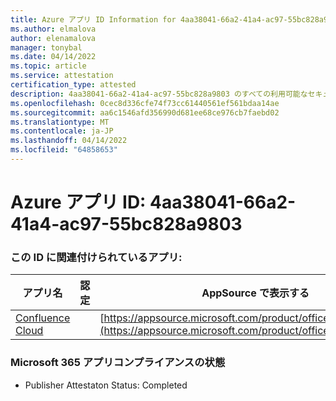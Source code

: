 ```yaml
---
title: Azure アプリ ID Information for 4aa38041-66a2-41a4-ac97-55bc828a9803
ms.author: elmalova
author: elenamalova
manager: tonybal
ms.date: 04/14/2022
ms.topic: article
ms.service: attestation
certification_type: attested
description: 4aa38041-66a2-41a4-ac97-55bc828a9803 のすべての利用可能なセキュリティとコンプライアンス情報。
ms.openlocfilehash: 0cec8d336cfe74f73cc61440561ef561bdaa14ae
ms.sourcegitcommit: aa6c1546afd356990d681ee68ce976cb7faebd02
ms.translationtype: MT
ms.contentlocale: ja-JP
ms.lasthandoff: 04/14/2022
ms.locfileid: "64858653"
---
```

# <a name="azure-app-id-4aa38041-66a2-41a4-ac97-55bc828a9803"></a>Azure アプリ ID: 4aa38041-66a2-41a4-ac97-55bc828a9803


### <a name="apps-associated-with-this-id"></a>この ID に関連付けられているアプリ:
| **アプリ名** | **認定** | **AppSource で表示する** |
|--------------|---------------|-----------------------|
| [Confluence Cloud](../forward/WA200003113.md) |  | [https://appsource.microsoft.com/product/office/WA200003113](https://appsource.microsoft.com/product/office/WA200003113) |

### <a name="microsoft-365-app-compliance-status"></a>Microsoft 365 アプリコンプライアンスの状態
- Publisher Attestaton Status: Completed
